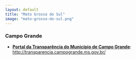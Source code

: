 ```yaml
---
layout: default
title: "Mato Grosso do Sul"
image: "mato-grosso-do-sul.png"
---
```


### Campo Grande

- **[Portal da Transparência do Município de Campo Grande](http://transparencia.campogrande.ms.gov.br/)**: http://transparencia.campogrande.ms.gov.br/
